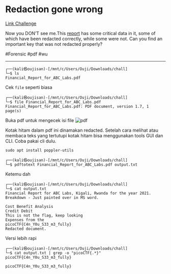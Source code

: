 # Redaction gone wrong
[Link Challenge](https://play.picoctf.org/practice/challenge/48)

Now you DON’T see me.This [report](https://artifacts.picoctf.net/c/84/Financial_Report_for_ABC_Labs.pdf) has some critical data in it, some of which have been redacted correctly, while some were not. Can you find an important key that was not redacted properly?

#Forensic #pdf #wu 
___
```
┌──(kali㉿oujisan)-[/mnt/c/Users/Ouji/Downloads/chall]
└─$ ls
Financial_Report_for_ABC_Labs.pdf
```

Cek `file` seperti biasa
```
┌──(kali㉿oujisan)-[/mnt/c/Users/Ouji/Downloads/chall]
└─$ file Financial_Report_for_ABC_Labs.pdf
Financial_Report_for_ABC_Labs.pdf: PDF document, version 1.7, 1 page(s)
```

Buka pdf untuk mengecek isi file
![pdf](redacted.png)

Kotak hitam dalam pdf ini dinamakan redacted. Setelah cara melihat atau membaca teks yang tertutupi kotak hitam bisa menggunakan tools GUI dan CLI. Coba pakai cli dulu.
```
sudo apt install poppler-utils
```

```
┌──(kali㉿oujisan)-[/mnt/c/Users/Ouji/Downloads/chall]
└─$ pdftotext Financial_Report_for_ABC_Labs.pdf output.txt
```

Ketemu dah
```
┌──(kali㉿oujisan)-[/mnt/c/Users/Ouji/Downloads/chall]
└─$ cat output.txt
Financial Report for ABC Labs, Kigali, Rwanda for the year 2021.
Breakdown - Just painted over in MS word.

Cost Benefit Analysis
Credit Debit
This is not the flag, keep looking
Expenses from the
picoCTF{C4n_Y0u_S33_m3_fully}
Redacted document.
```

Versi lebih rapi
```
┌──(kali㉿oujisan)-[/mnt/c/Users/Ouji/Downloads/chall]
└─$ cat output.txt | grep -o "picoCTF{.*}"
picoCTF{C4n_Y0u_S33_m3_fully}
```

```
picoCTF{C4n_Y0u_S33_m3_fully}
```
